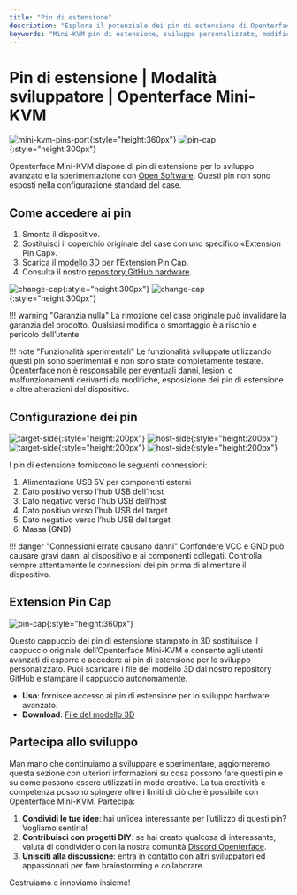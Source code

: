 ```yaml
---
title: "Pin di estensione"
description: "Esplora il potenziale dei pin di estensione di Openterface Mini-KVM per lo sviluppo hardware personalizzato e i progetti open source."
keywords: "Mini-KVM pin di estensione, sviluppo personalizzato, modifica hardware, KVM open source"
---
```


# **Pin di estensione** | Modalità sviluppatore | Openterface Mini-KVM

![mini-kvm-pins-port](https://assets.openterface.com/images/product/mini-kvm-pins-port.webp){:style="height:360px"}
![pin-cap](https://assets.openterface.com/images/product/part/pin-cap.webp){:style="height:300px"}

Openterface Mini-KVM dispone di pin di estensione per lo sviluppo avanzato e la sperimentazione con [Open Software](/app). Questi pin non sono esposti nella configurazione standard del case.

## Come accedere ai pin

1. Smonta il dispositivo.
2. Sostituisci il coperchio originale del case con uno specifico «Extension Pin Cap».
3. Scarica il [modello 3D](https://github.com/TechxArtisanStudio/Openterface_Mini-KVM_Hardware/tree/main/models) per l’Extension Pin Cap.
4. Consulta il nostro [repository GitHub hardware](https://github.com/TechxArtisanStudio/Openterface_Mini-KVM_Hardware).

![change-cap](https://assets.openterface.com/images/product/change-cap.svg#only-light){:style="height:300px"}
![change-cap](https://assets.openterface.com/images/product/change-cap_1.svg#only-dark){:style="height:300px"}

!!! warning "Garanzia nulla"
    La rimozione del case originale può invalidare la garanzia del prodotto. Qualsiasi modifica o smontaggio è a rischio e pericolo dell’utente.

!!! note "Funzionalità sperimentali"
    Le funzionalità sviluppate utilizzando questi pin sono sperimentali e non sono state completamente testate. Openterface non è responsabile per eventuali danni, lesioni o malfunzionamenti derivanti da modifiche, esposizione dei pin di estensione o altre alterazioni del dispositivo.

## Configurazione dei pin

![target-side](https://assets.openterface.com/images/product/extension-pins-1.svg#only-light){:style="height:200px"}
![host-side](https://assets.openterface.com/images/product/extension-pins-2.svg#only-light){:style="height:200px"}
![target-side](https://assets.openterface.com/images/product/extension-pins-1_1.svg#only-dark){:style="height:200px"}
![host-side](https://assets.openterface.com/images/product/extension-pins-2_1.svg#only-dark){:style="height:200px"}

I pin di estensione forniscono le seguenti connessioni:

1. Alimentazione USB 5V per componenti esterni
2. Dato positivo verso l’hub USB dell’host
3. Dato negativo verso l’hub USB dell’host
4. Dato positivo verso l’hub USB del target
5. Dato negativo verso l’hub USB del target
6. Massa (GND)

!!! danger "Connessioni errate causano danni"
    Confondere VCC e GND può causare gravi danni al dispositivo e ai componenti collegati. Controlla sempre attentamente le connessioni dei pin prima di alimentare il dispositivo.

## Extension Pin Cap

![pin-cap](https://assets.openterface.com/images/product/part/pin-cap.webp){:style="height:360px"}

Questo cappuccio dei pin di estensione stampato in 3D sostituisce il cappuccio originale dell’Openterface Mini-KVM e consente agli utenti avanzati di esporre e accedere ai pin di estensione per lo sviluppo personalizzato. Puoi scaricare i file del modello 3D dal nostro repository GitHub e stampare il cappuccio autonomamente.

- **Uso**: fornisce accesso ai pin di estensione per lo sviluppo hardware avanzato.
- **Download**: [File del modello 3D](https://github.com/TechxArtisanStudio/Openterface_Mini-KVM_Hardware/tree/main/models)

## Partecipa allo sviluppo

Man mano che continuiamo a sviluppare e sperimentare, aggiorneremo questa sezione con ulteriori informazioni su cosa possono fare questi pin e su come possono essere utilizzati in modo creativo. La tua creatività e competenza possono spingere oltre i limiti di ciò che è possibile con Openterface Mini-KVM. Partecipa:

1. **Condividi le tue idee**: hai un’idea interessante per l’utilizzo di questi pin? Vogliamo sentirla!
2. **Contribuisci con progetti DIY**: se hai creato qualcosa di interessante, valuta di condividerlo con la nostra comunità [Discord Openterface](/discord).
3. **Unisciti alla discussione**: entra in contatto con altri sviluppatori ed appassionati per fare brainstorming e collaborare.

Costruiamo e innoviamo insieme!
